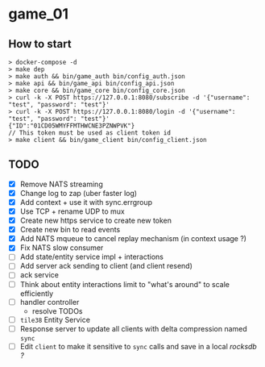 # game_01

## How to start

```
> docker-compose -d
> make dep
> make auth && bin/game_auth bin/config_auth.json
> make api && bin/game_api bin/config_api.json
> make core && bin/game_core bin/config_core.json
> curl -k -X POST https://127.0.0.1:8080/subscribe -d '{"username": "test", "password": "test"}'
> curl -k -X POST https://127.0.0.1:8080/login -d '{"username": "test", "password": "test"}'
{"ID":"01CD05WMYFFMTHWCNE3PZNWPVK"}
// This token must be used as client token id
> make client && bin/game_client bin/config_client.json
```

## TODO
- [x] Remove NATS streaming
- [x] Change log to zap (uber faster log)
- [x] Add context + use it with sync.errgroup
- [x] Use TCP + rename UDP to mux
- [x] Create new https service to create new token
- [x] Create new bin to read events
- [x] Add NATS mqueue to cancel replay mechanism (in context usage ?)
- [x] Fix NATS slow consumer
- [ ] Add state/entity service impl + interactions
- [ ] Add server ack sending to client (and client resend)
- [ ] ack service
- [ ] Think about entity interactions limit to "what's around" to scale efficiently
- [ ] handler controller
    + resolve TODOs
- [ ] `tile38` Entity Service
- [ ] Response server to update all clients with delta compression named `sync`
- [ ] Edit `client` to make it sensitive to `sync` calls and save in a local *rocksdb ?*
